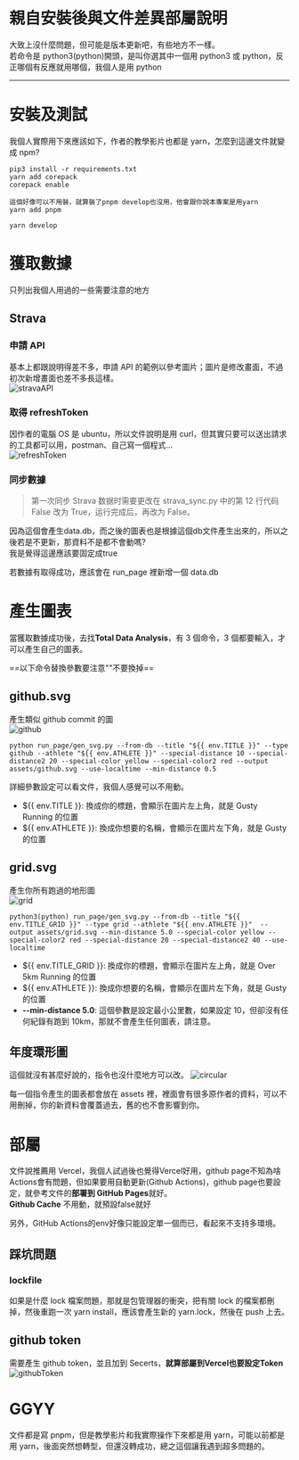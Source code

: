 # 親自安裝後與文件差異部屬說明

大致上沒什麼問題，但可能是版本更新吧，有些地方不一樣。  
若命令是 python3(python)開頭，是叫你選其中一個用 python3 或 python，反正哪個有反應就用哪個，我個人是用 python

---

# 安裝及測試

我個人實際用下來應該如下，作者的教學影片也都是 yarn，怎麼到這邊文件就變成 npm?

```
pip3 install -r requirements.txt
yarn add corepack
corepack enable

這個好像可以不用裝，就算裝了pnpm develop也沒用，他會跟你說本專案是用yarn
yarn add pnpm

yarn develop
```

# 獲取數據

只列出我個人用過的一些需要注意的地方

## Strava

### 申請 API  

基本上都跟說明得差不多，申請 API 的範例以參考圖片；圖片是修改畫面，不過初次新增畫面也差不多長這樣。  
![stravaAPI](./images/strava.png 'stravaAPI')  

### 取得 refreshToken  

因作者的電腦 OS 是 ubuntu，所以文件說明是用 curl，但其實只要可以送出請求的工具都可以用，postman、自己寫一個程式...  
![refreshToken](./images/refreshToken.png 'refreshToken')  

### 同步數據  
> 第一次同步 Strava 数据时需要更改在 strava_sync.py 中的第 12 行代码 False 改为 True，运行完成后，再改为 False。

因為這個會產生data.db，而之後的圖表也是根據這個db文件產生出來的，所以之後若是不更新，那資料不是都不會動嗎?  
我是覺得這邊應該要固定成true

若數據有取得成功，應該會在 run_page 裡新增一個 data.db

# 產生圖表

當獲取數據成功後，去找**Total Data Analysis**，有 3 個命令，3 個都要輸入，才可以產生自己的圖表。

==以下命令替換參數要注意""不要換掉==  

## github.svg

產生類似 github commit 的圖  
![github](./images/github.png 'github')

```
python run_page/gen_svg.py --from-db --title "${{ env.TITLE }}" --type github --athlete "${{ env.ATHLETE }}" --special-distance 10 --special-distance2 20 --special-color yellow --special-color2 red --output assets/github.svg --use-localtime --min-distance 0.5
```

詳細參數設定可以看文件，我個人感覺可以不用動。

- ${{ env.TITLE }}: 換成你的標題，會顯示在圖片左上角，就是 Gusty Running 的位置
- ${{ env.ATHLETE }}: 換成你想要的名稱，會顯示在圖片左下角，就是 Gusty 的位置

## grid.svg

產生你所有跑過的地形圖  
![grid](./images/grid.png 'grid')

```
python3(python) run_page/gen_svg.py --from-db --title "${{ env.TITLE_GRID }}" --type grid --athlete "${{ env.ATHLETE }}"  --output assets/grid.svg --min-distance 5.0 --special-color yellow --special-color2 red --special-distance 20 --special-distance2 40 --use-localtime
```

- ${{ env.TITLE_GRID }}: 換成你的標題，會顯示在圖片左上角，就是 Over 5km Running 的位置
- ${{ env.ATHLETE }}: 換成你想要的名稱，會顯示在圖片左下角，就是 Gusty 的位置
- **--min-distance 5.0**: 這個參數是設定最小公里數，如果設定 10，但卻沒有任何紀錄有跑到 10km，那就不會產生任何圖表，請注意。

## 年度環形圖

這個就沒有甚麼好說的，指令也沒什麼地方可以改。
![circular](./images/circular.png 'circular')

每一個指令產生的圖表都會放在 assets 裡，裡面會有很多原作者的資料，可以不用刪掉，你的新資料會覆蓋過去，舊的也不會影響到你。

# 部屬

文件說推薦用 Vercel，我個人試過後也覺得Vercel好用，github page不知為啥Actions會有問題，但如果要用自動更新(Github Actions)，github page也要設定，就參考文件的**部署到 GitHub Pages**就好。  
**Github Cache** 不用動，就預設false就好  

另外，GitHub Actions的env好像只能設定單一個而已，看起來不支持多環境。  

## 踩坑問題

### lockfile  

如果是什麼 lock 檔案問題，那就是包管理器的衝突，把有關 lock 的檔案都刪掉，然後重跑一次 yarn install，應該會產生新的 yarn.lock，然後在 push 上去。  

## github token  

需要產生 github token，並且加到 Secerts，**就算部屬到Vercel也要設定Token**
![githubToken](./images/githubToken.png 'githubToken')

# GGYY

文件都是寫 pnpm，但是教學影片和我實際操作下來都是用 yarn，可能以前都是用 yarn，後面突然想轉型，但還沒轉成功，總之這個讓我遇到超多問題的。
